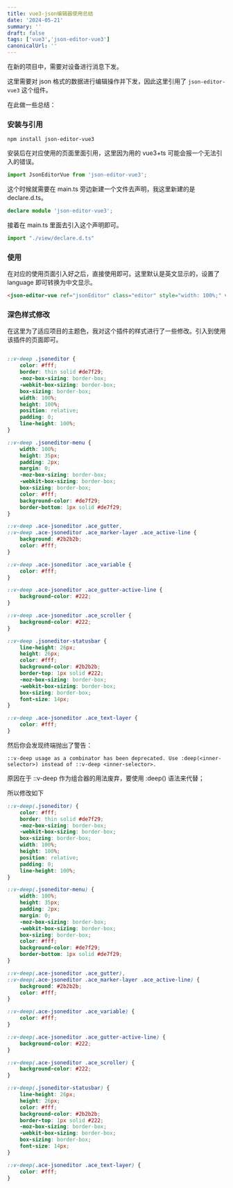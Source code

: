 ```yaml
---
title: vue3-json编辑器使用总结
date: '2024-05-21'
summary: ''
draft: false
tags: ['vue3','json-editor-vue3']
canonicalUrl: ''
---
```


在新的项目中，需要对设备进行消息下发。

这里需要对 json 格式的数据进行编辑操作并下发，因此这里引用了 `json-editor-vue3` 这个组件。

在此做一些总结：

### 安装与引用

```js-nolint
npm install json-editor-vue3
```

安装后在对应使用的页面里面引用，这里因为用的 vue3+ts 可能会报一个无法引入的错误。

```ts
import JsonEditorVue from 'json-editor-vue3';
```

这个时候就需要在 main.ts 旁边新建一个文件去声明，我这里新建的是 declare.d.ts。

```ts
declare module 'json-editor-vue3';
```

接着在 main.ts 里面去引入这个声明即可。

```ts
import "./view/declare.d.ts"
```

### 使用

在对应的使用页面引入好之后，直接使用即可。这里默认是英文显示的，设置了 language 即可转换为中文显示。

```html
<json-editor-vue ref="jsonEditor" class="editor" style="width: 100%;" v-model="form.params" language="['zh-cn']" />
```

### 深色样式修改

在这里为了适应项目的主题色，我对这个插件的样式进行了一些修改。引入到使用该插件的页面即可。

```css

::v-deep .jsoneditor {
    color: #fff;
    border: thin solid #de7f29;
    -moz-box-sizing: border-box;
    -webkit-box-sizing: border-box;
    box-sizing: border-box;
    width: 100%;
    height: 100%;
    position: relative;
    padding: 0;
    line-height: 100%;
}

::v-deep .jsoneditor-menu {
    width: 100%;
    height: 35px;
    padding: 2px;
    margin: 0;
    -moz-box-sizing: border-box;
    -webkit-box-sizing: border-box;
    box-sizing: border-box;
    color: #fff;
    background-color: #de7f29;
    border-bottom: 1px solid #de7f29;
}

::v-deep .ace-jsoneditor .ace_gutter,
::v-deep .ace-jsoneditor .ace_marker-layer .ace_active-line {
    background: #2b2b2b;
    color: #fff;
}

::v-deep .ace-jsoneditor .ace_variable {
    color: #fff;
}

::v-deep .ace-jsoneditor .ace_gutter-active-line {
    background-color: #222;
}

::v-deep .ace-jsoneditor .ace_scroller {
    background-color: #222;
}

::v-deep .jsoneditor-statusbar {
    line-height: 26px;
    height: 26px;
    color: #fff;
    background-color: #2b2b2b;
    border-top: 1px solid #222;
    -moz-box-sizing: border-box;
    -webkit-box-sizing: border-box;
    box-sizing: border-box;
    font-size: 14px;
}

::v-deep .ace-jsoneditor .ace_text-layer {
    color: #fff;
}
```

然后你会发现终端抛出了警告：

```js-nolint
::v-deep usage as a combinator has been deprecated. Use :deep(<inner-selector>) instead of ::v-deep <inner-selector>.
```

原因在于 ::v-deep 作为组合器的用法废弃，要使用 :deep(<inner-selector>) 语法来代替；

所以修改如下

```css
::v-deep(.jsoneditor) {
    color: #fff;
    border: thin solid #de7f29;
    -moz-box-sizing: border-box;
    -webkit-box-sizing: border-box;
    box-sizing: border-box;
    width: 100%;
    height: 100%;
    position: relative;
    padding: 0;
    line-height: 100%;
}

::v-deep(.jsoneditor-menu) {
    width: 100%;
    height: 35px;
    padding: 2px;
    margin: 0;
    -moz-box-sizing: border-box;
    -webkit-box-sizing: border-box;
    box-sizing: border-box;
    color: #fff;
    background-color: #de7f29;
    border-bottom: 1px solid #de7f29;
}

::v-deep(.ace-jsoneditor .ace_gutter),
::v-deep(.ace-jsoneditor .ace_marker-layer .ace_active-line) {
    background: #2b2b2b;
    color: #fff;
}

::v-deep(.ace-jsoneditor .ace_variable) {
    color: #fff;
}

::v-deep(.ace-jsoneditor .ace_gutter-active-line) {
    background-color: #222;
}

::v-deep(.ace-jsoneditor .ace_scroller) {
    background-color: #222;
}

::v-deep(.jsoneditor-statusbar) {
    line-height: 26px;
    height: 26px;
    color: #fff;
    background-color: #2b2b2b;
    border-top: 1px solid #222;
    -moz-box-sizing: border-box;
    -webkit-box-sizing: border-box;
    box-sizing: border-box;
    font-size: 14px;
}

::v-deep(.ace-jsoneditor .ace_text-layer) {
    color: #fff;
}
```